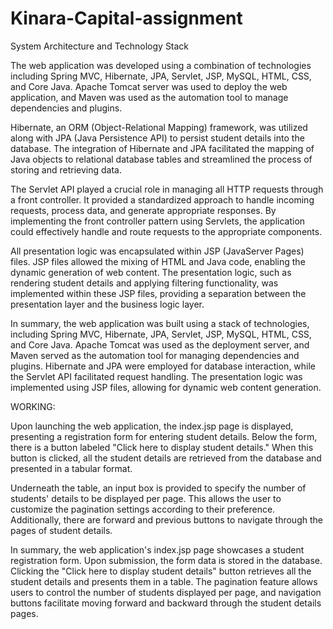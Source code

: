 # Kinara-Capital-assignment

System Architecture and Technology Stack

The web application was developed using a combination of technologies including Spring MVC, Hibernate, JPA, Servlet, JSP, MySQL, HTML, CSS, and Core Java. Apache Tomcat server was used to deploy the web application, and Maven was used as the automation tool to manage dependencies and plugins.

Hibernate, an ORM (Object-Relational Mapping) framework, was utilized along with JPA (Java Persistence API) to persist student details into the database. The integration of Hibernate and JPA facilitated the mapping of Java objects to relational database tables and streamlined the process of storing and retrieving data.

The Servlet API played a crucial role in managing all HTTP requests through a front controller. It provided a standardized approach to handle incoming requests, process data, and generate appropriate responses. By implementing the front controller pattern using Servlets, the application could effectively handle and route requests to the appropriate components.

All presentation logic was encapsulated within JSP (JavaServer Pages) files. JSP files allowed the mixing of HTML and Java code, enabling the dynamic generation of web content. The presentation logic, such as rendering student details and applying filtering functionality, was implemented within these JSP files, providing a separation between the presentation layer and the business logic layer.

In summary, the web application was built using a stack of technologies, including Spring MVC, Hibernate, JPA, Servlet, JSP, MySQL, HTML, CSS, and Core Java. Apache Tomcat was used as the deployment server, and Maven served as the automation tool for managing dependencies and plugins. Hibernate and JPA were employed for database interaction, while the Servlet API facilitated request handling. The presentation logic was implemented using JSP files, allowing for dynamic web content generation.

WORKING:

Upon launching the web application, the index.jsp page is displayed, presenting a registration form for entering student details. Below the form, there is a button labeled "Click here to display student details." When this button is clicked, all the student details are retrieved from the database and presented in a tabular format.

Underneath the table, an input box is provided to specify the number of students' details to be displayed per page. This allows the user to customize the pagination settings according to their preference. Additionally, there are forward and previous buttons to navigate through the pages of student details.

In summary, the web application's index.jsp page showcases a student registration form. Upon submission, the form data is stored in the database. Clicking the "Click here to display student details" button retrieves all the student details and presents them in a table. The pagination feature allows users to control the number of students displayed per page, and navigation buttons facilitate moving forward and backward through the student details pages.
